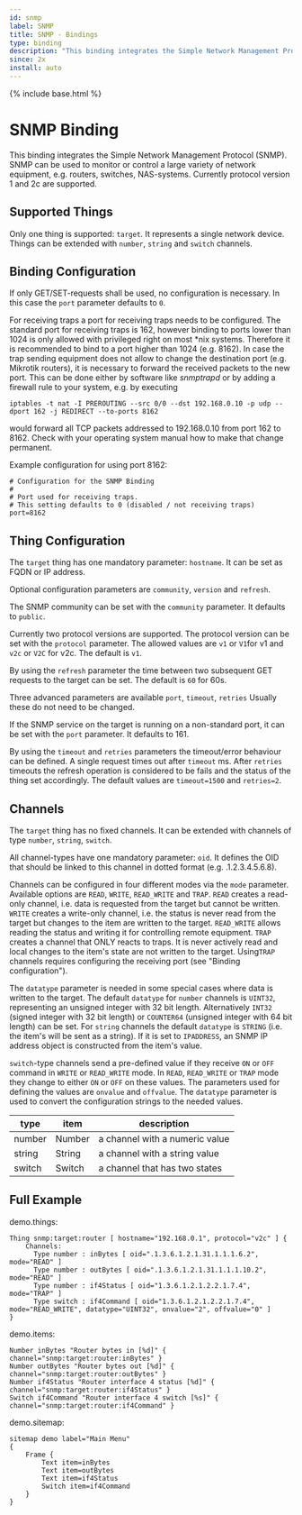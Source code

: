 ```yaml
---
id: snmp
label: SNMP
title: SNMP - Bindings
type: binding
description: "This binding integrates the Simple Network Management Protocol (SNMP)."
since: 2x
install: auto
---
```


<!-- Attention authors: Do not edit directly. Please add your changes to the appropriate source repository -->

{% include base.html %}

# SNMP Binding

This binding integrates the Simple Network Management Protocol (SNMP).
SNMP can be used to monitor or control a large variety of network equipment, e.g. routers, switches, NAS-systems.
Currently protocol version 1 and 2c are supported.

## Supported Things

Only one thing is supported: `target`.
It represents a single network device. 
Things can be extended with `number`, `string` and `switch` channels.

## Binding Configuration

If only GET/SET-requests shall be used, no configuration is necessary.
In this case the `port` parameter defaults to `0`.

For receiving traps a port for receiving traps needs to be configured.
The standard port for receiving traps is 162, however binding to ports lower than 1024 is only allowed with privileged right on most *nix systems.
Therefore it is recommended to bind to a port higher than 1024 (e.g. 8162).
In case the trap sending equipment does not allow to change the destination port (e.g. Mikrotik routers), it is necessary to forward the received packets to the new port.
This can be done either by software like _snmptrapd_ or by adding a firewall rule to your system, e.g. by executing

```
iptables -t nat -I PREROUTING --src 0/0 --dst 192.168.0.10 -p udp --dport 162 -j REDIRECT --to-ports 8162
```

would forward all TCP packets addressed to 192.168.0.10 from port 162 to 8162. 
Check with your operating system manual how to make that change permanent. 

Example configuration for using port 8162:

```
# Configuration for the SNMP Binding
#
# Port used for receiving traps.
# This setting defaults to 0 (disabled / not receiving traps)
port=8162

```

## Thing Configuration

The `target` thing has one mandatory parameter: `hostname`.
It can be set as FQDN or IP address. 

Optional configuration parameters are `community`, `version` and `refresh`.

The SNMP community can be set with the `community` parameter.
It defaults to `public`.

Currently two protocol versions are supported.
The protocol version can be set with the `protocol` parameter.
The allowed values are `v1` or `V1`for v1 and `v2c` or `V2C` for v2c.
The default is `v1`.

By using the `refresh` parameter the time between two subsequent GET requests to the target can be set.
The default is `60` for 60s.


Three advanced parameters are available `port`, `timeout`, `retries`
Usually these do not need to be changed.

If the SNMP service on the target is running on a non-standard port, it can be set with the `port` parameter.
It defaults to 161.

By using the `timeout` and `retries` parameters the timeout/error behaviour can be defined.
A single request times out after `timeout` ms.
After `retries` timeouts the refresh operation is considered to be fails and the status of the thing set accordingly.
The default values are `timeout=1500` and `retries=2`.

## Channels

The `target` thing has no fixed channels.
It can be extended with channels of type `number`, `string`, `switch`.

All channel-types have one mandatory parameter: `oid`.
It defines the OID that should be linked to this channel in dotted format (e.g. .1.2.3.4.5.6.8).

Channels can be configured in four different modes via the `mode` parameter.
Available options are `READ`, `WRITE`, `READ_WRITE` and `TRAP`.
`READ` creates a read-only channel, i.e. data is requested from the target but cannot be written.
`WRITE` creates a write-only channel, i.e. the status is never read from the target but changes to the item are written to the target.
`READ_WRITE` allows reading the status and writing it for controlling remote equipment.
`TRAP` creates a channel that ONLY reacts to traps.
It is never actively read and local changes to the item's state are not written to the target.
Using`TRAP` channels requires configuring the receiving port (see "Binding configuration").

The `datatype` parameter is needed in some special cases where data is written to the target.
The default `datatype` for `number` channels is `UINT32`, representing an unsigned integer with 32 bit length.
Alternatively `INT32` (signed integer with 32 bit length) or `COUNTER64` (unsigned integer with 64 bit length) can be set.
For `string` channels the default `datatype` is `STRING` (i.e. the item's will be sent as a string).
If it is set to `IPADDRESS`, an SNMP IP address object is constructed from the item's value.

`switch`-type channels send a pre-defined value if they receive `ON` or `OFF` command in `WRITE` or `READ_WRITE` mode.
In `READ`, `READ_WRITE` or `TRAP` mode they change to either `ON` or `OFF` on these values.
The parameters used for defining the values are `onvalue` and `offvalue`.
The `datatype` parameter is used to convert the configuration strings to the needed values.

| type     | item   | description                     |
|----------|--------|---------------------------------|
| number   | Number | a channel with a numeric value  |
| string   | String | a channel with a string value   |
| switch   | Switch | a channel that has two states   |

## Full Example

demo.things:

```
Thing snmp:target:router [ hostname="192.168.0.1", protocol="v2c" ] {
    Channels:
      Type number : inBytes [ oid=".1.3.6.1.2.1.31.1.1.1.6.2", mode="READ" ]
      Type number : outBytes [ oid=".1.3.6.1.2.1.31.1.1.1.10.2", mode="READ" ]
      Type number : if4Status [ oid="1.3.6.1.2.1.2.2.1.7.4", mode="TRAP" ]
      Type switch : if4Command [ oid="1.3.6.1.2.1.2.2.1.7.4", mode="READ_WRITE", datatype="UINT32", onvalue="2", offvalue="0" ]
}
```

demo.items:

```
Number inBytes "Router bytes in [%d]" { channel="snmp:target:router:inBytes" }
Number outBytes "Router bytes out [%d]" { channel="snmp:target:router:outBytes" }
Number if4Status "Router interface 4 status [%d]" { channel="snmp:target:router:if4Status" }
Switch if4Command "Router interface 4 switch [%s]" { channel="snmp:target:router:if4Command" }
```

demo.sitemap:

```
sitemap demo label="Main Menu"
{
    Frame {
        Text item=inBytes
        Text item=outBytes
        Text item=if4Status
        Switch item=if4Command
    }
}
```